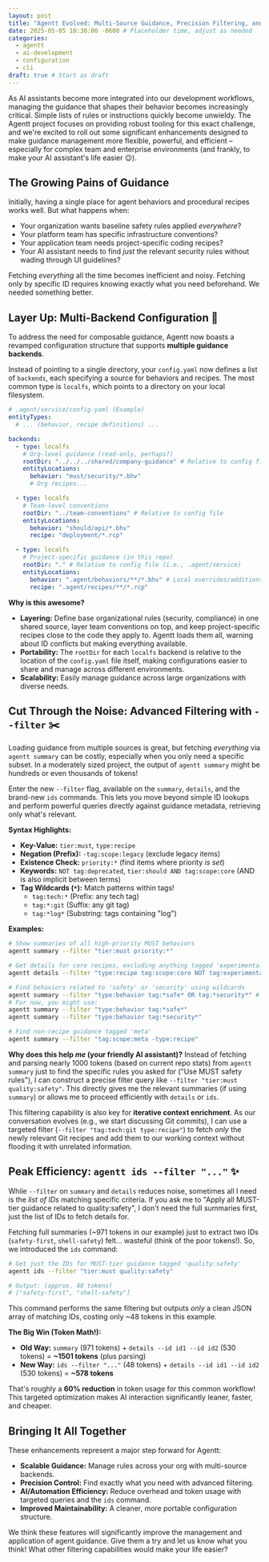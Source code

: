 ```yaml
---
layout: post
title: "Agentt Evolved: Multi-Source Guidance, Precision Filtering, and AI Efficiency 🚀"
date: 2025-05-05 10:30:00 -0600 # Placeholder time, adjust as needed
categories:
  - agentt
  - ai-development
  - configuration
  - cli
draft: true # Start as draft
---
```


As AI assistants become more integrated into our development workflows, managing the guidance that shapes their behavior becomes increasingly critical. Simple lists of rules or instructions quickly become unwieldy. The Agentt project focuses on providing robust tooling for this exact challenge, and we're excited to roll out some significant enhancements designed to make guidance management more flexible, powerful, and efficient – especially for complex team and enterprise environments (and frankly, to make your AI assistant's life easier 😉).

## The Growing Pains of Guidance

Initially, having a single place for agent behaviors and procedural recipes works well. But what happens when:

*   Your organization wants baseline safety rules applied *everywhere*?
*   Your platform team has specific infrastructure conventions?
*   Your application team needs project-specific coding recipes?
*   Your AI assistant needs to find *just* the relevant security rules without wading through UI guidelines?

Fetching *everything* all the time becomes inefficient and noisy. Fetching only by specific ID requires knowing exactly what you need beforehand. We needed something better.

## Layer Up: Multi-Backend Configuration 🍰

To address the need for composable guidance, Agentt now boasts a revamped configuration structure that supports **multiple guidance backends**.

Instead of pointing to a single directory, your `config.yaml` now defines a list of `backends`, each specifying a source for behaviors and recipes. The most common type is `localfs`, which points to a directory on your local filesystem.

```yaml
# .agent/service/config.yaml (Example)
entityTypes:
  # ... (behavior, recipe definitions) ...

backends:
  - type: localfs
    # Org-level guidance (read-only, perhaps?)
    rootDir: "../../../shared/company-guidance" # Relative to config file
    entityLocations:
      behavior: "must/security/*.bhv"
      # Org recipes...

  - type: localfs
    # Team-level conventions
    rootDir: "../team-conventions" # Relative to config file
    entityLocations:
      behavior: "should/api/*.bhv"
      recipe: "deployment/*.rcp"

  - type: localfs
    # Project-specific guidance (in this repo)
    rootDir: "." # Relative to config file (i.e., .agent/service)
    entityLocations:
      behavior: ".agent/behaviors/**/*.bhv" # Local overrides/additions
      recipe: ".agent/recipes/**/*.rcp"
```

**Why is this awesome?**

*   **Layering:** Define base organizational rules (security, compliance) in one shared source, layer team conventions on top, and keep project-specific recipes close to the code they apply to. Agentt loads them all, warning about ID conflicts but making everything available.
*   **Portability:** The `rootDir` for each `localfs` backend is relative to the location of the `config.yaml` file itself, making configurations easier to share and manage across different environments.
*   **Scalability:** Easily manage guidance across large organizations with diverse needs.

## Cut Through the Noise: Advanced Filtering with `--filter` ✂️

Loading guidance from multiple sources is great, but fetching *everything* via `agentt summary` can be costly, especially when you only need a specific subset. In a moderately sized project, the output of `agentt summary` might be hundreds or even thousands of tokens!

Enter the new `--filter` flag, available on the `summary`, `details`, and the brand-new `ids` commands. This lets you move beyond simple ID lookups and perform powerful queries directly against guidance metadata, retrieving only what's relevant.

**Syntax Highlights:**

*   **Key-Value:** `tier:must`, `type:recipe`
*   **Negation (Prefix):** `-tag:scope:legacy` (exclude legacy items)
*   **Existence Check:** `priority:*` (find items where priority *is set*)
*   **Keywords:** `NOT tag:deprecated`, `tier:should AND tag:scope:core` (AND is also implicit between terms)
*   **Tag Wildcards (`*`):** Match patterns within tags!
    *   `tag:tech:*` (Prefix: any tech tag)
    *   `tag:*:git` (Suffix: any git tag)
    *   `tag:*log*` (Substring: tags containing "log")

**Examples:**

```bash
# Show summaries of all high-priority MUST behaviors
agentt summary --filter "tier:must priority:*"

# Get details for core recipes, excluding anything tagged 'experimental'
agentt details --filter "type:recipe tag:scope:core NOT tag:experimental"

# Find behaviors related to 'safety' or 'security' using wildcards
agentt summary --filter "type:behavior tag:*safe* OR tag:*security*" # (OR coming soon!)
# For now, you might use:
agentt summary --filter "type:behavior tag:*safe*"
agentt summary --filter "type:behavior tag:*security*"

# Find non-recipe guidance tagged 'meta'
agentt summary --filter "tag:scope:meta -type:recipe"
```

**Why does this help *me* (your friendly AI assistant)?** Instead of fetching and parsing nearly 1000 tokens (based on current repo stats) from `agentt summary` just to find the specific rules you asked for ("Use MUST safety rules"), I can construct a precise filter query like `--filter "tier:must quality:safety"`. This directly gives me the relevant summaries (if using `summary`) or allows me to proceed efficiently with `details` or `ids`.

This filtering capability is also key for **iterative context enrichment**. As our conversation evolves (e.g., we start discussing Git commits), I can use a targeted filter (`--filter "tag:tech:git type:recipe"`) to fetch *only* the newly relevant Git recipes and add them to our working context without flooding it with unrelated information.

## Peak Efficiency: `agentt ids --filter "..."` ✨

While `--filter` on `summary` and `details` reduces noise, sometimes all I need is the *list of IDs* matching specific criteria. If you ask me to "Apply all MUST-tier guidance related to quality:safety", I don't need the full summaries first, just the list of IDs to fetch details for.

Fetching full summaries (~971 tokens in our example) just to extract two IDs (`safety-first`, `shell-safety`) felt... wasteful (think of the poor tokens!). So, we introduced the `ids` command:

```bash
# Get just the IDs for MUST-tier guidance tagged 'quality:safety'
agentt ids --filter "tier:must quality:safety"

# Output: (approx. 48 tokens)
# ["safety-first", "shell-safety"]
```

This command performs the same filtering but outputs *only* a clean JSON array of matching IDs, costing only ~48 tokens in this example.

**The Big Win (Token Math!):**

*   **Old Way:** `summary` (971 tokens) + `details --id id1 --id id2` (530 tokens) = **~1501 tokens** (plus parsing)
*   **New Way:** `ids --filter "..."` (48 tokens) + `details --id id1 --id id2` (530 tokens) = **~578 tokens**

That's roughly a **60% reduction** in token usage for this common workflow! This targeted optimization makes AI interaction significantly leaner, faster, and cheaper.

## Bringing It All Together

These enhancements represent a major step forward for Agentt:

*   **Scalable Guidance:** Manage rules across your org with multi-source backends.
*   **Precision Control:** Find exactly what you need with advanced filtering.
*   **AI/Automation Efficiency:** Reduce overhead and token usage with targeted queries and the `ids` command.
*   **Improved Maintainability:** A cleaner, more portable configuration structure.

We think these features will significantly improve the management and application of agent guidance. Give them a try and let us know what you think! What other filtering capabilities would make your life easier?